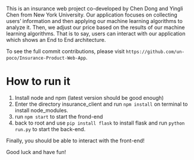 This is an insurance web project co-developed by Chen Dong and Yingli Chen from New York University.
Our application focuses on collecting users’ information and then applying our machine learning algorithms to analyze it. Then, we adjust our price based on the results of our machine learning algorithms. That is to say, users can interact with our application which shows an End to End architecture. 

To see the full commit contributions, please visit ```https://github.com/un-poco/Insurance-Product-Web-App```.

# How to run it
1. Install node and npm (latest version should be good enough)
2. Enter the directory insurance_client and run ```npm install``` on terminal to install node_modules.
3. run ```npm start``` to start the frond-end
4. back to root and use ```pip install flask``` to install flask and run ```python run.py``` to start the back-end.

Finally, you should be able to interact with the front-end!

Good luck and have fun!

